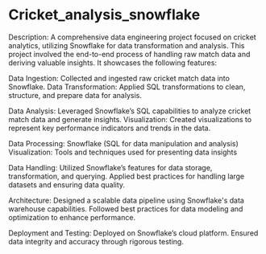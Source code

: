 # Cricket_analysis_snowflake
Description:
A comprehensive data engineering project focused on cricket analytics, utilizing Snowflake for data transformation and analysis. This project involved the end-to-end process of handling raw match data and deriving valuable insights. It showcases the following features:

Data Ingestion: Collected and ingested raw cricket match data into Snowflake.
Data Transformation: Applied SQL transformations to clean, structure, and prepare data for analysis.

Data Analysis: Leveraged Snowflake’s SQL capabilities to analyze cricket match data and generate insights.
Visualization: Created visualizations to represent key performance indicators and trends in the data.

Data Processing: Snowflake (SQL for data manipulation and analysis)
Visualization: Tools and techniques used for presenting data insights 

Data Handling:
Utilized Snowflake’s features for data storage, transformation, and querying.
Applied best practices for handling large datasets and ensuring data quality.

Architecture:
Designed a scalable data pipeline using Snowflake's data warehouse capabilities.
Followed best practices for data modeling and optimization to enhance performance.

Deployment and Testing:
Deployed on Snowflake’s cloud platform.
Ensured data integrity and accuracy through rigorous testing.
